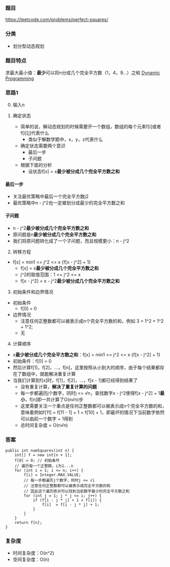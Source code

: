 ### 题目
https://leetcode.com/problems/perfect-squares/

### 分类
* 划分型动态规划

### 题目特点
求最大最小值：**最少**可以将n分成几个完全平方数（1，4，9...）之和 [Dynamic Programming](https://github.com/HolmesJJ/CS2040S-Data-Structures-and-Algorithms/wiki/Dynamic-Programming)

### 思路1
0. 输入n

1. 确定状态
    * 简单的说，解动态规划的时候需要开一个数组，数组的每个元素f[i]或者f[i][j]代表什么
        * 类似于解数学题中，x，y，z代表什么  
    * 确定状态需要两个意识
        * 最后一步
        * 子问题
    * 根据下面的分析
        * 设状态f[x] = x**最少被分成几个完全平方数之和**

#### 最后一步
* 关注最优策略中最后一个完全平方数j2
* 最优策略中n - j^2也一定被划分成最少的完全平方数之和

#### 子问题
* n - j^2**最少被分成几个完全平方数之和**
* 原问题是n**最少被分成几个完全平方数之和**
* 我们将原问题转化成了一个子问题，而且规模更小：n - j^2

2. 转移方程
* f[x] = min1 <= j^2 <= x {f[x - j^2] + 1}
    * f[x] = x**最少被分成几个完全平方数之和**
    * j^2的取值范围：1 <= j^2 <= x
    * f[x - j^2] = x - j^2**最少被分成几个完全平方数之和**

3. 初始条件和边界情况
* 初始条件
    * f[0] = 0
* 边界情况
    * 注意任何正整数都可以被表示成n个完全平方数的和，例如 3 = 1^2 + 1^2 + 1^2;
    * 无

4. 计算顺序
* x**最少被分成几个完全平方数之和**：f[x] = min1 <= j^2 <= x {f[x - j^2] + 1}
* 初始条件：f[0] = 0
* 然后计算f[1]，f[2]，...，f[n]，这里按照从小到大的顺序，由于每个结果都存在了数组中，就能解决重复计算
* 当我们计算到f[x]时，f[1]，f[2]，...，f[x - 1]都已经得到结果了
    * 没有重复计算，**解决了重复计算的问题**
    * 每一步都遍历j个数字，同时j <= √n，查找数字x - j^2使得f[x - j^2] + 1**最小**，f[n]即一共计算了O(n√n)步
    * 这里需要关注一个重点是任何正整数都可以被表示成n个完全平方数的和，意味着例如f[11] = f[11 - 1] + 1 = f[10] + 1，即最坏的情况下当前数字依然可以由前一个数字 + 1得到
    * 总时间复杂度 = O(n√n)

### 答案
```
public int numSquares(int n) {
    int[] f = new int[n + 1];
    f[0] = 0; // 初始条件
    // 遍历每一个正整数，i为1...n
    for (int i = 1; i <= n; i++) {
        f[i] = Integer.MAX_VALUE;
        // 每一步都遍历j个数字，同时j <= √i
        // 注意任何正整数都可以被表示成完全平方数的和
        // 因此这个遍历绝对可以找到当前数字最少的完全平方数之和
        for (int j = 1; j * j <= i; j++) {
            if (f[i - j * j] + 1 < f[i]) {
                f[i]  = f[i - j * j] + 1;
            }
        }
    }
    return f[n];
}
```

### 复杂度
* 时间复杂度：O(n^2)
* 空间复杂度：O(n)
